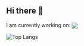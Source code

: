 ## Hi there 👋

<!--
**Toash/Toash** is a ✨ _special_ ✨ repository because its `README.md` (this file) appears on your GitHub profile.

Here are some ideas to get you started:

- 🔭 I’m currently working on ...
- 🌱 I’m currently learning ...
- 👯 I’m looking to collaborate on ...
- 🤔 I’m looking for help with ...
- 💬 Ask me about ...
- 📫 How to reach me: ...
- 😄 Pronouns: ...
- ⚡ Fun fact: ...
-->

I am currently working on: 
<a href="https://github.com/Toash/ClimbingApp">
  <img align="center" src="https://github-readme-stats.vercel.app/api/pin/?username=Toash&repo=ClimbingApp&theme=github_dark_dimmed" />
</a>

![Top Langs](https://github-readme-stats.vercel.app/api/top-langs/?username=Toash&layout=compact&theme=github_dark_dimmed&hide=c#)

